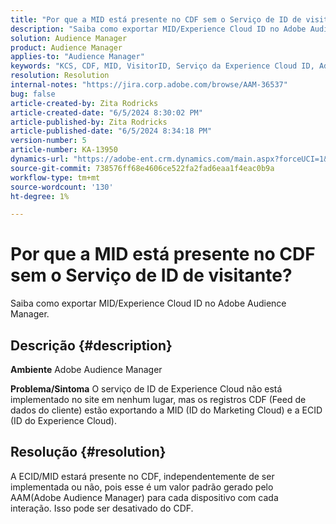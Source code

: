 ```yaml
---
title: "Por que a MID está presente no CDF sem o Serviço de ID de visitante?"
description: "Saiba como exportar MID/Experience Cloud ID no Adobe Audience Manager"
solution: Audience Manager
product: Audience Manager
applies-to: "Audience Manager"
keywords: "KCS, CDF, MID, VisitorID, Serviço da Experience Cloud ID, Adobe Audience Manager, AAM"
resolution: Resolution
internal-notes: "https://jira.corp.adobe.com/browse/AAM-36537"
bug: false
article-created-by: Zita Rodricks
article-created-date: "6/5/2024 8:30:02 PM"
article-published-by: Zita Rodricks
article-published-date: "6/5/2024 8:34:18 PM"
version-number: 5
article-number: KA-13950
dynamics-url: "https://adobe-ent.crm.dynamics.com/main.aspx?forceUCI=1&pagetype=entityrecord&etn=knowledgearticle&id=932c3d5d-7a23-ef11-840a-000d3a372703"
source-git-commit: 738576ff68e4606ce522fa2fad6eaa1f4eac0b9a
workflow-type: tm+mt
source-wordcount: '130'
ht-degree: 1%

---
```


# Por que a MID está presente no CDF sem o Serviço de ID de visitante?


Saiba como exportar MID/Experience Cloud ID no Adobe Audience Manager.

## Descrição {#description}


<b>Ambiente</b>
Adobe Audience Manager

<b>Problema/Sintoma</b>
O serviço de ID de Experience Cloud não está implementado no site em nenhum lugar, mas os registros CDF (Feed de dados do cliente) estão exportando a MID (ID do Marketing Cloud) e a ECID (ID do Experience Cloud).


## Resolução {#resolution}


A ECID/MID estará presente no CDF, independentemente de ser implementada ou não, pois esse é um valor padrão gerado pelo AAM(Adobe Audience Manager) para cada dispositivo com cada interação. Isso pode ser desativado do CDF.
